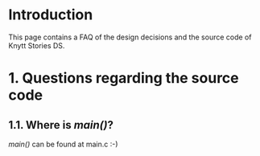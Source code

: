 # Introduction #

This page contains a FAQ of the design decisions and the source code of Knytt Stories DS.

# 1. Questions regarding the source code #

## 1.1. Where is _main()_? ##

_main()_ can be found at main.c :-)